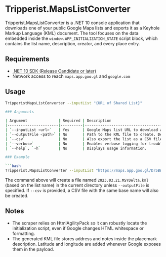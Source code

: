 # Tripperist.MapsListConverter

Tripperist.MapsListConverter is a .NET 10 console application that downloads one of your public Google Maps lists and exports it as a Keyhole Markup Language (KML) document. The tool focuses on the data embedded inside the `window.APP_INITIALIZATION_STATE` script block, which contains the list name, description, creator, and every place entry.

## Requirements

* [.NET 10 SDK (Release Candidate or later)](https://dotnet.microsoft.com/)
* Network access to reach `maps.app.goo.gl` and `google.com`

## Usage

```bash
TripperistMapsListConverter --inputList "{URL of Shared List}" 

### Arguments

| Argument              | Required | Description                                                                 |
|-----------------------|----------|-----------------------------------------------------------------------------|
| `--inputList <url>`   | Yes      | Google Maps list URL to download and convert into KML.                      |
| `--outputFile <path>` | No       | Path to the KML file to create. Defaults to the list name with a .kml extension. |
| `--csv`               | No       | Also export the list as a CSV file.                                         |
| `--verbose`           | No       | Enables verbose logging for troubleshooting.                                |
| `--help`, `-h`        | No       | Displays usage information.                                                 |

### Example

```bash
Tripperist.MapsListConverter --inputList "https://maps.app.goo.gl/Dr5BWZN1Z1RL2fu3A" --verbose
```

The command above will create a file named `2023.03.21.MSYDelta.kml` (based on the list name) in the current directory unless `--outputFile` is specified. If `--csv` is provided, a CSV file with the same base name will also be created.

## Notes

* The scraper relies on HtmlAgilityPack so it can robustly locate the initialization script, even if Google changes HTML whitespace or formatting.
* The generated KML file stores address and notes inside the placemark description. Latitude and longitude are added whenever Google exposes them in the payload.
